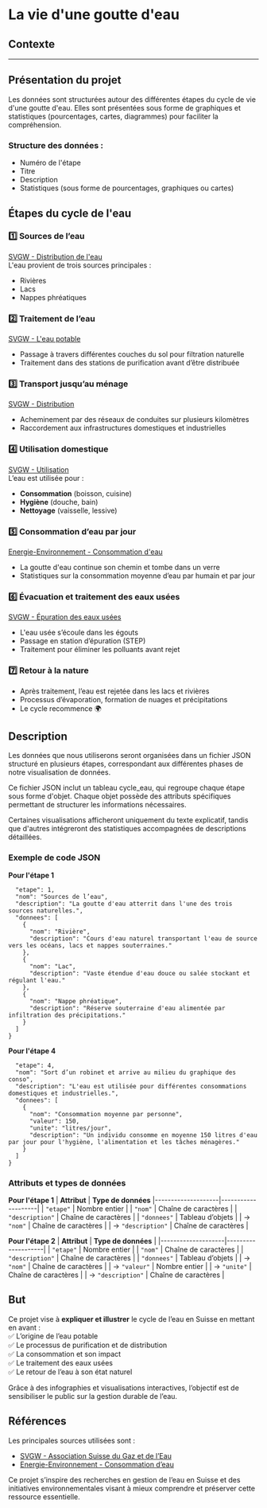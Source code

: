 # La vie d'une goutte d'eau

## Contexte  
--- 

## Présentation du projet
Les données sont structurées autour des différentes étapes du cycle de vie d'une goutte d'eau. Elles sont présentées sous forme de graphiques et statistiques (pourcentages, cartes, diagrammes) pour faciliter la compréhension.  

### Structure des données :  
- Numéro de l'étape 
- Titre  
- Description
- Statistiques (sous forme de pourcentages, graphiques ou cartes)

## Étapes du cycle de l'eau  

### 1️⃣ Sources de l’eau  
[SVGW - Distribution de l'eau](https://www.svgw.ch/fr/eau/outils-de-communication/distribution-deau/)  
L'eau provient de trois sources principales :  
- Rivières  
- Lacs
- Nappes phréatiques

### 2️⃣ Traitement de l’eau  
[SVGW - L'eau potable](https://www.svgw.ch/fr/eau/outils-de-communication/distribution-deau/leau-potable/)  
- Passage à travers différentes couches du sol pour filtration naturelle  
- Traitement dans des stations de purification avant d’être distribuée  

### 3️⃣ Transport jusqu’au ménage  
[SVGW - Distribution](https://www.svgw.ch/fr/eau/outils-de-communication/distribution-deau/distribution/)  
- Acheminement par des réseaux de conduites sur plusieurs kilomètres  
- Raccordement aux infrastructures domestiques et industrielles  

### 4️⃣ Utilisation domestique  
[SVGW - Utilisation](https://www.svgw.ch/fr/eau/outils-de-communication/distribution-deau/utilisation/)  
L’eau est utilisée pour :  
- **Consommation** (boisson, cuisine)  
- **Hygiène** (douche, bain)  
- **Nettoyage** (vaisselle, lessive)  

### 5️⃣ Consommation d’eau par jour  
[Energie-Environnement - Consommation d'eau](https://www.energie-environnement.ch/economiser-l-eau/situer-sa-consommation-d-eau)  
- La goutte d'eau continue son chemin et tombe dans un verre  
- Statistiques sur la consommation moyenne d’eau par humain et par jour  

### 6️⃣ Évacuation et traitement des eaux usées  
[SVGW - Épuration des eaux usées](https://www.svgw.ch/fr/eau/outils-de-communication/distribution-deau/%C3%A9vacuation/epuration-des-eaux-us%C3%A9es/)  
- L'eau usée s’écoule dans les égouts  
- Passage en station d’épuration (STEP)  
- Traitement pour éliminer les polluants avant rejet  

### 7️⃣ Retour à la nature  
- Après traitement, l’eau est rejetée dans les lacs et rivières  
- Processus d’évaporation, formation de nuages et précipitations  
- Le cycle recommence 🌍  

## Description 
Les données que nous utiliserons seront organisées dans un fichier JSON structuré en plusieurs étapes, correspondant aux différentes phases de notre visualisation de données. 

Ce fichier JSON inclut un tableau cycle_eau, qui regroupe chaque étape sous forme d'objet. Chaque objet possède des attributs spécifiques permettant de structurer les informations nécessaires. 

Certaines visualisations afficheront uniquement du texte explicatif, tandis que d'autres intégreront des statistiques accompagnées de descriptions détaillées. 

### Exemple de code JSON
**Pour l'étape 1**
```{
  "etape": 1,
  "nom": "Sources de l’eau",
  "description": "La goutte d'eau atterrit dans l'une des trois sources naturelles.",
  "donnees": [
    {
      "nom": "Rivière",
      "description": "Cours d'eau naturel transportant l'eau de source vers les océans, lacs et nappes souterraines."
    },
    {
      "nom": "Lac",
      "description": "Vaste étendue d'eau douce ou salée stockant et régulant l'eau."
    },
    {
      "nom": "Nappe phréatique",
      "description": "Réserve souterraine d'eau alimentée par infiltration des précipitations."
    }
  ]
}
```
**Pour l'étape 4**
```{
  "etape": 4,
  "nom": "Sort d’un robinet et arrive au milieu du graphique des conso",
  "description": "L'eau est utilisée pour différentes consommations domestiques et industrielles.",
  "donnees": [
    {
      "nom": "Consommation moyenne par personne",
      "valeur": 150,
      "unite": "litres/jour",
      "description": "Un individu consomme en moyenne 150 litres d'eau par jour pour l'hygiène, l'alimentation et les tâches ménagères."
    }
  ]
}
```
### Attributs et types de données
**Pour l'étape 1**
| **Attribut**       | **Type de données** 
|--------------------|--------------------|
| `"etape"`         | Nombre entier       | 
| `"nom"`           | Chaîne de caractères | 
| `"description"`   | Chaîne de caractères | 
| `"donnees"`       | Tableau d’objets     | 
| → `"nom"`         | Chaîne de caractères |
| → `"description"` | Chaîne de caractères | 

**Pour l'étape 2**
| **Attribut**       | **Type de données** |
|--------------------|--------------------|
| `"etape"`         | Nombre entier       | 
| `"nom"`           | Chaîne de caractères | 
| `"description"`   | Chaîne de caractères | 
| `"donnees"`       | Tableau d’objets     |
| → `"nom"`         | Chaîne de caractères | 
| → `"valeur"`      | Nombre entier        | 
| → `"unite"`       | Chaîne de caractères | 
| → `"description"` | Chaîne de caractères | 


## But  
Ce projet vise à **expliquer et illustrer** le cycle de l’eau en Suisse en mettant en avant :  
✅ L’origine de l’eau potable  
✅ Le processus de purification et de distribution  
✅ La consommation et son impact  
✅ Le traitement des eaux usées  
✅ Le retour de l’eau à son état naturel  

Grâce à des infographies et visualisations interactives, l’objectif est de sensibiliser le public sur la gestion durable de l’eau.  

## Références  
Les principales sources utilisées sont :  
- [SVGW - Association Suisse du Gaz et de l’Eau](https://www.svgw.ch/)  
- [Energie-Environnement - Consommation d’eau](https://www.energie-environnement.ch/economiser-l-eau/situer-sa-consommation-d-eau)  

Ce projet s’inspire des recherches en gestion de l’eau en Suisse et des initiatives environnementales visant à mieux comprendre et préserver cette ressource essentielle.  
